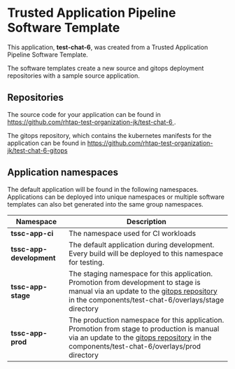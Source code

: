 # Trusted Application Pipeline Software Template

This application, **test-chat-6**, was created from a Trusted Application Pipeline Software Template.

The software templates create a new source and gitops deployment repositories with a sample source application. 

## Repositories

The source code for your application can be found in [https://github.com/rhtap-test-organization-jk/test-chat-6 ](https://github.com/rhtap-test-organization-jk/test-chat-6 ).
 
The gitops repository, which contains the kubernetes manifests for the application can be found in 
[https://github.com/rhtap-test-organization-jk/test-chat-6-gitops ](https://github.com/rhtap-test-organization-jk/test-chat-6-gitops ) 

## Application namespaces 

The default application will be found in the following namespaces. Applications can be deployed into unique namespaces or multiple software templates can also bet generated into the same group namespaces.  

|  Namespace   |  Description   |  
| -------- | -------- |
| **tssc-app-ci** | The namespace used for CI workloads |
| **tssc-app-development** | The default application during development. Every build will be deployed to this namespace for testing. |
| **tssc-app-stage** | The staging namespace for this application. Promotion from development to stage is manual via an update to the [gitops repository](https://github.com/rhtap-test-organization-jk/test-chat-6-gitops ) in the components/test-chat-6/overlays/stage directory |
| **tssc-app-prod** | The production namespace for this application. Promotion from stage to production is manual via an update to the [gitops repository](https://github.com/rhtap-test-organization-jk/test-chat-6-gitops ) in the components/test-chat-6/overlays/prod directory |